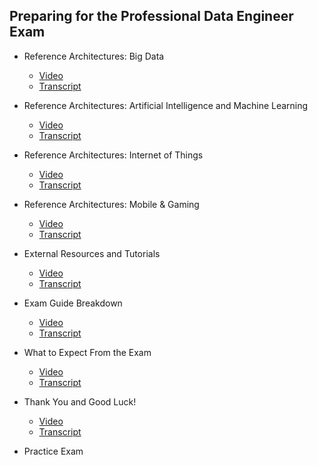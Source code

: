 ## Preparing for the Professional Data Engineer Exam

- Reference Architectures: Big Data
    - [Video](https://drive.google.com/file/d/1mpeHFZENMpRjPyKJ7dhaI_wMsEtET4AC/view)
    - [Transcript]()

- Reference Architectures: Artificial Intelligence and Machine Learning
    - [Video](https://drive.google.com/file/d/1gWv9RL0Zh5-ZHVn0YzXTjgZGOkkZ00mf/view)
    - [Transcript]()

- Reference Architectures: Internet of Things
    - [Video](https://drive.google.com/file/d/11Hoa7X-8k2hEvAQNOoxa51EqHQeXBAlz/view)
    - [Transcript]()

- Reference Architectures: Mobile & Gaming
    - [Video](https://drive.google.com/file/d/1ciuea1UzhYWb_VJ6dT0DUUQ8wMCZrbhz/view)
    - [Transcript]()

- External Resources and Tutorials
    - [Video](https://drive.google.com/file/d/17vSi2uE0u4W1Glbxh2P4zhn9xcRlzAQr/view)
    - [Transcript]()

- Exam Guide Breakdown
    - [Video](https://drive.google.com/file/d/1iwIEbn0ay1zx8U-vZ7and_aXMkW3ouo-/view)
    - [Transcript]()

- What to Expect From the Exam
    - [Video](https://drive.google.com/file/d/1K5eONb1-tYmJHwWZA2QpsSC0_CpCmIMV/view)
    - [Transcript]()

- Thank You and Good Luck!
    - [Video](https://drive.google.com/file/d/11bMzgi78qVYtISlNbe7d17mm1EsE6YUK/view)
    - [Transcript]()

- Practice Exam
